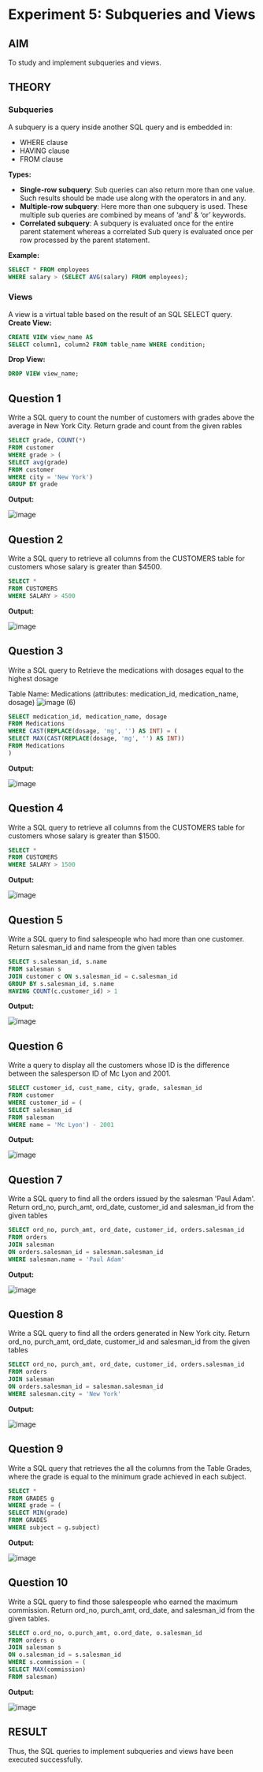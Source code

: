 # Experiment 5: Subqueries and Views

## AIM
To study and implement subqueries and views.

## THEORY

### Subqueries
A subquery is a query inside another SQL query and is embedded in:
- WHERE clause
- HAVING clause
- FROM clause

**Types:**
- **Single-row subquery**:
  Sub queries can also return more than one value. Such results should be made use along with the operators in and any.
- **Multiple-row subquery**:
  Here more than one subquery is used. These multiple sub queries are combined by means of ‘and’ & ‘or’ keywords.
- **Correlated subquery**:
  A subquery is evaluated once for the entire parent statement whereas a correlated Sub query is evaluated once per row processed by the parent statement.

**Example:**
```sql
SELECT * FROM employees
WHERE salary > (SELECT AVG(salary) FROM employees);
```
### Views
A view is a virtual table based on the result of an SQL SELECT query.
**Create View:**
```sql
CREATE VIEW view_name AS
SELECT column1, column2 FROM table_name WHERE condition;
```
**Drop View:**
```sql
DROP VIEW view_name;
```

**Question 1**
--
Write a SQL query to count the number of customers with grades above the average in New York City. Return grade and count from the given rables

```sql
SELECT grade, COUNT(*)
FROM customer
WHERE grade > (
SELECT avg(grade)
FROM customer
WHERE city = 'New York')
GROUP BY grade
```

**Output:**

![image](https://github.com/user-attachments/assets/491d1527-269d-4078-8268-b79d633bf9e3)


**Question 2**
---
Write a SQL query to retrieve all columns from the CUSTOMERS table for customers whose salary is greater than $4500.

```sql
SELECT *
FROM CUSTOMERS
WHERE SALARY > 4500
```

**Output:**

![image](https://github.com/user-attachments/assets/dcc51205-3948-47a3-a22d-dc2c35158552)


**Question 3**
---
Write a SQL query to Retrieve the medications with dosages equal to the highest dosage

Table Name: Medications (attributes: medication_id, medication_name, dosage)
![image (6)](https://github.com/user-attachments/assets/584cb093-acf9-4f51-8f19-cc038d5c3733)

```sql
SELECT medication_id, medication_name, dosage
FROM Medications
WHERE CAST(REPLACE(dosage, 'mg', '') AS INT) = (
SELECT MAX(CAST(REPLACE(dosage, 'mg', '') AS INT))
FROM Medications
)

```

**Output:**

![image](https://github.com/user-attachments/assets/4f8dada7-bbdf-4f93-92cf-bed8f5a9f527)


**Question 4**
---
Write a SQL query to retrieve all columns from the CUSTOMERS table for customers whose salary is greater than $1500.

```sql
SELECT *
FROM CUSTOMERS
WHERE SALARY > 1500
```

**Output:**

![image](https://github.com/user-attachments/assets/b5cc6f15-1884-4275-a9f7-2b8f9c037b59)


**Question 5**
---
Write a SQL query to find salespeople who had more than one customer. Return salesman_id and name from the given tables

```sql
SELECT s.salesman_id, s.name
FROM salesman s
JOIN customer c ON s.salesman_id = c.salesman_id
GROUP BY s.salesman_id, s.name
HAVING COUNT(c.customer_id) > 1

```

**Output:**

![image](https://github.com/user-attachments/assets/a280e951-c0a4-4ad7-aea8-d07674a05779)


**Question 6**
---
Write a query to display all the customers whose ID is the difference between the salesperson ID of Mc Lyon and 2001.

```sql
SELECT customer_id, cust_name, city, grade, salesman_id
FROM customer
WHERE customer_id = (
SELECT salesman_id
FROM salesman
WHERE name = 'Mc Lyon') - 2001
```

**Output:**

![image](https://github.com/user-attachments/assets/38375a5c-c549-4da2-a3a5-c28363eec556)


**Question 7**
---
Write a SQL query to find all the orders issued by the salesman 'Paul Adam'. Return ord_no, purch_amt, ord_date, customer_id and salesman_id from the given tables

```sql
SELECT ord_no, purch_amt, ord_date, customer_id, orders.salesman_id
FROM orders
JOIN salesman
ON orders.salesman_id = salesman.salesman_id
WHERE salesman.name = 'Paul Adam'
```

**Output:**

![image](https://github.com/user-attachments/assets/cc292c51-48ac-4760-8b48-1904075b243b)


**Question 8**
---
Write a SQL query to find all the orders generated in New York city. Return ord_no, purch_amt, ord_date, customer_id and salesman_id from the given tables

```sql
SELECT ord_no, purch_amt, ord_date, customer_id, orders.salesman_id
FROM orders
JOIN salesman
ON orders.salesman_id = salesman.salesman_id
WHERE salesman.city = 'New York'
```

**Output:**

![image](https://github.com/user-attachments/assets/61210d70-094d-4d6d-9063-8310b19c3637)


**Question 9**
---
Write a SQL query that retrieves the all the columns from the Table Grades, where the grade is equal to the minimum grade achieved in each subject.

```sql
SELECT *
FROM GRADES g
WHERE grade = (
SELECT MIN(grade)
FROM GRADES
WHERE subject = g.subject)
```

**Output:**

![image](https://github.com/user-attachments/assets/44b07486-4f69-4178-b6d3-6f84d638c57a)


**Question 10**
---
Write a SQL query to find those salespeople who earned the maximum commission. Return ord_no, purch_amt, ord_date, and salesman_id from the given tables.

```sql
SELECT o.ord_no, o.purch_amt, o.ord_date, o.salesman_id
FROM orders o
JOIN salesman s
ON o.salesman_id = s.salesman_id
WHERE s.commission = (
SELECT MAX(commission)
FROM salesman)

```

**Output:**

![image](https://github.com/user-attachments/assets/9a8d529c-3bb0-499d-9c5b-46d8af6bb0b9)



## RESULT
Thus, the SQL queries to implement subqueries and views have been executed successfully.

